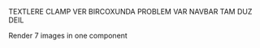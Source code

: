 TEXTLERE CLAMP VER BIRCOXUNDA PROBLEM VAR
NAVBAR TAM DUZ DEIL

<!-- Infinite scroll with object observer -->
Render 7 images in one component
